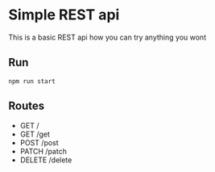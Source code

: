 # Simple REST api
This is a basic REST api how you can try anything you wont

Run
---
```npm run start```

Routes
------
 - GET /
 - GET /get
 - POST /post
 - PATCH /patch
 - DELETE /delete
